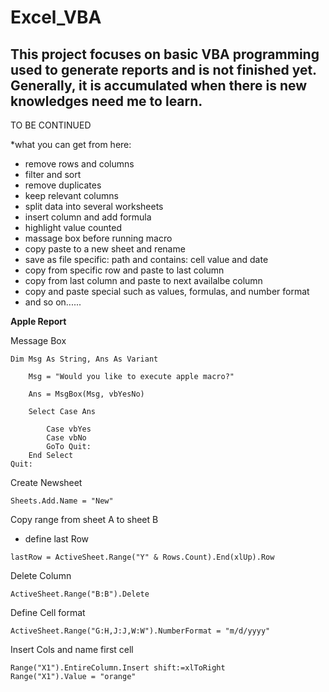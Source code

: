 Excel_VBA
===

This project focuses on basic VBA programming used to generate reports and is not finished yet. Generally, it is accumulated when there is new knowledges need me to learn.
---
TO BE CONTINUED

*what you can get from here:

* remove rows and columns
* filter and sort
* remove duplicates
* keep relevant columns
* split data into several worksheets
* insert column and add formula
* highlight value counted
* massage box before running macro
* copy paste to a new sheet and rename
* save as file specific: path and contains: cell value and date
* copy from specific row and paste to last column
* copy from last column and paste to next availalbe column
* copy and paste special such as values, formulas, and number format
* and so on......

**Apple Report**

Message Box
```
Dim Msg As String, Ans As Variant

    Msg = "Would you like to execute apple macro?"

    Ans = MsgBox(Msg, vbYesNo)

    Select Case Ans

        Case vbYes
        Case vbNo
        GoTo Quit:
    End Select
Quit:        
```
Create Newsheet
```
Sheets.Add.Name = "New"
```
Copy range from sheet A to sheet B
* define last Row
```
lastRow = ActiveSheet.Range("Y" & Rows.Count).End(xlUp).Row
```
Delete Column
```
ActiveSheet.Range("B:B").Delete
```
Define Cell format
```
ActiveSheet.Range("G:H,J:J,W:W").NumberFormat = "m/d/yyyy"
```
Insert Cols and name first cell
```
Range("X1").EntireColumn.Insert shift:=xlToRight
Range("X1").Value = "orange"
```
